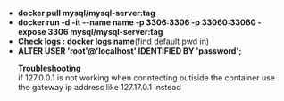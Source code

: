 <ul>
<li><strong>docker pull mysql/mysql-server:tag</strong></li>
<li><strong>docker run -d -it --name name -p 3306:3306 -p 33060:33060 -expose 3306 mysql/mysql-server:tag</strong></li>
<li><strong>Check logs : docker logs name</strong>(find default pwd in)</li>  
 <li><strong>ALTER USER 'root'@'localhost' IDENTIFIED BY 'password';</strong></li>  
  
 <strong>Troubleshooting</strong></br>if 127.0.0.1 is not working when conntecting outiside the container use the gateway ip address like 127.17.0.1 instead
</ul>


